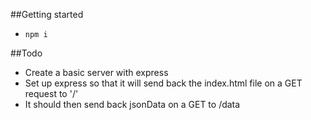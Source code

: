 ##Getting started
* `npm i`

##Todo

- Create a basic server with express
- Set up express so that it will send back the index.html file on a GET request to '/'
- It should then send back jsonData on a GET to /data
